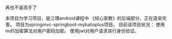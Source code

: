 再也不装高手了

本项目为学习项目，是江理android课程中 《倾心家教》的后端部分，正在逐渐完善。
项目为springmvc-springboot-mybatisplus项目。
目前该项目状况：
    使用md5加密算法对用户密码加密。
    使用jwt对用户请求进行身份验证。

